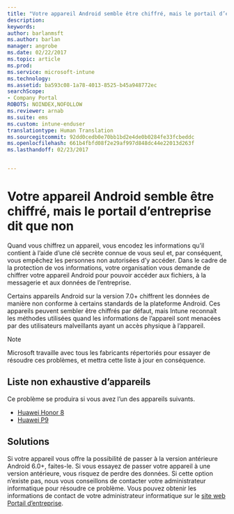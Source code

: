 ```yaml
---
title: "Votre appareil Android semble être chiffré, mais le portail d’entreprise dit que non"
description: 
keywords: 
author: barlanmsft
ms.author: barlan
manager: angrobe
ms.date: 02/22/2017
ms.topic: article
ms.prod: 
ms.service: microsoft-intune
ms.technology: 
ms.assetid: ba593c08-1a78-4013-8525-b45a948772ec
searchScope:
- Company Portal
ROBOTS: NOINDEX,NOFOLLOW
ms.reviewer: arnab
ms.suite: ems
ms.custom: intune-enduser
translationtype: Human Translation
ms.sourcegitcommit: 92dd0cedb0e70bb1bd2e4de0b0284fe33fcbeddc
ms.openlocfilehash: 661b4fbfd08f2e29af997d848dc44e22013d263f
ms.lasthandoff: 02/23/2017


---
```



# <a name="your-android-device-seems-to-be-encrypted-but-company-portal-says-otherwise"></a>Votre appareil Android semble être chiffré, mais le portail d’entreprise dit que non

Quand vous chiffrez un appareil, vous encodez les informations qu’il contient à l’aide d’une clé secrète connue de vous seul et, par conséquent, vous empêchez les personnes non autorisées d’y accéder. Dans le cadre de la protection de vos informations, votre organisation vous demande de chiffrer votre appareil Android pour pouvoir accéder aux fichiers, à la messagerie et aux données de l’entreprise.

Certains appareils Android sur la version 7.0+ chiffrent les données de manière non conforme à certains standards de la plateforme Android. Ces appareils peuvent sembler être chiffrés par défaut, mais Intune reconnaît les méthodes utilisées quand les informations de l’appareil sont menacées par des utilisateurs malveillants ayant un accès physique à l’appareil.

> [!Note]
> Microsoft travaille avec tous les fabricants répertoriés pour essayer de résoudre ces problèmes, et mettra cette liste à jour en conséquence. 

## <a name="an-incomplete-list-of-devices"></a>Liste non exhaustive d’appareils

Ce problème se produira si vous avez l’un des appareils suivants.

- [Huawei Honor 8](http://consumer.huawei.com/en/support/mobile-phones/honor8_en-sup.htm)
- [Huawei P9](http://consumer.huawei.com/mobile-phones/p9/index.html)

## <a name="solutions"></a>Solutions

Si votre appareil vous offre la possibilité de passer à la version antérieure Android 6.0+, faites-le. Si vous essayez de passer votre appareil à une version antérieure, vous risquez de perdre des données. Si cette option n’existe pas, nous vous conseillons de contacter votre administrateur informatique pour résoudre ce problème. Vous pouvez obtenir les informations de contact de votre administrateur informatique sur le [site web Portail d’entreprise](http://portal.manage.microsoft.com).

